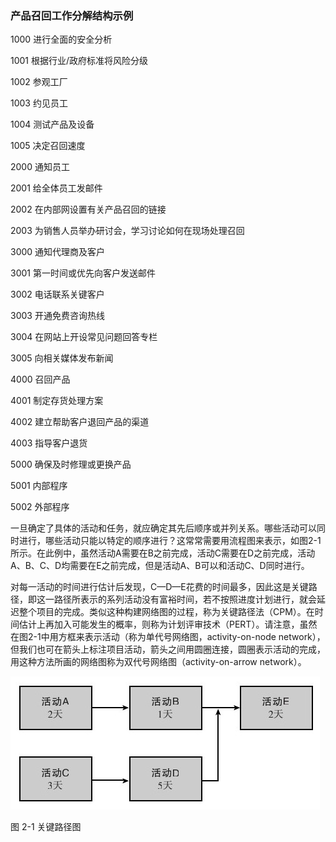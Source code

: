 ### 产品召回工作分解结构示例

1000 进行全面的安全分析

1001 根据行业/政府标准将风险分级

1002 参观工厂

1003 约见员工

1004 测试产品及设备

1005 决定召回速度

2000 通知员工

2001 给全体员工发邮件

2002 在内部网设置有关产品召回的链接

2003 为销售人员举办研讨会，学习讨论如何在现场处理召回

3000 通知代理商及客户

3001 第一时间或优先向客户发送邮件

3002 电话联系关键客户

3003 开通免费咨询热线

3004 在网站上开设常见问题回答专栏

3005 向相关媒体发布新闻

4000 召回产品

4001 制定存货处理方案

4002 建立帮助客户退回产品的渠道

4003 指导客户退货

5000 确保及时修理或更换产品

5001 内部程序

5002 外部程序

一旦确定了具体的活动和任务，就应确定其先后顺序或并列关系。哪些活动可以同时进行，哪些活动只能以特定的顺序进行？这常常需要用流程图来表示，如图2-1所示。在此例中，虽然活动A需要在B之前完成，活动C需要在D之前完成，活动A、B、C、D均需要在E之前完成，但是活动A、B可以和活动C、D同时进行。

对每一活动的时间进行估计后发现，C—D—E花费的时间最多，因此这是关键路径，即这一路径所表示的系列活动没有富裕时间，若不按照进度计划进行，就会延迟整个项目的完成。类似这种构建网络图的过程，称为关键路径法（CPM）。在时间估计上再加入可能发生的概率，则称为计划评审技术（PERT）。请注意，虽然在图2-1中用方框来表示活动（称为单代号网络图，activity-on-node network），但我们也可在箭头上标注项目活动，箭头之间用圆圈连接，圆圈表示活动的完成，用这种方法所画的网络图称为双代号网络图（activity-on-arrow network）。

![](images/image01222_jpeg)

图 2-1 关键路径图 
